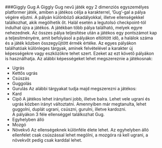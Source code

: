 ###Giggly Gug
A Giggly Gug nevű játék egy 2 dimenziós egyszemélyes platformer játék, amiben a játékos célja a karakterrel, ’Gug’-gal a pálya végére eljutni. A pályán különböző akadályokkal, illetve ellenségekkel találkozhat, akik megölhetik őt. Halál esetén a legutolsó checkpoint-tól indulhat újra a játékos. A játékban több pálya található, melyek egyre nehezednek. Az összes pálya teljesítése után a játékos egy pontszámot kap a teljesítményére, amit befolyásol a pályákon eltöltött idő, a halálok száma és a játék közben összegyűjtött érmék értéke. 
Az egyes pályákon találhatóak különleges tárgyak, aminek felvételével a karakter új képességekre vagy eszközökre tehet szert. Ezeket az ezt követő pályákon is használhatja. 
Az alábbi képességeket lehet megszereznie a játékosnak: 
- Ugrás
- Kettős ugrás 
- Csúszás
- Guggolás
- Gurulás
Az alábbi tárgyakat tudja majd megszerezni a játékos:
- Kard
- Cipő
A játékos lehet irányítani jobb, illetve balra. Lehet vele ugrani és ugrás közben irányt változtatni. Amennyiben már megtanulta, lehet guggolni, duplát ugrani, csúszni, gurulni, illetve kardozni.  
A pályákon 3 féle ellenséggel találkozhat Gug. 
- Egyhelyben álló
- Mozgó
- Növekvő
Az ellenségeknek különféle élete lehet. Az egyhelyben álló ellenfelet csak csúszással lehet megölni, a mozgóra rá kell ugrani, a növekvőt pedig csak karddal lehet.

